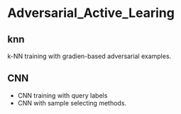 # Adversarial_Active_Learing

## knn

k-NN training with gradien-based adversarial examples.

## CNN

* CNN training with query labels
* CNN with sample selecting methods. 
